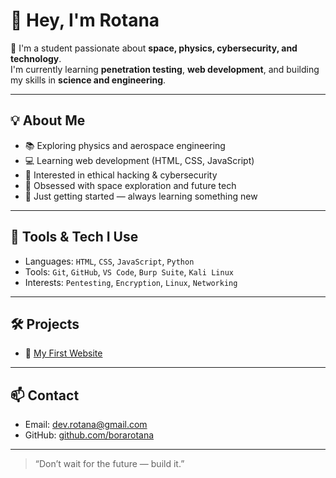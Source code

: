 # 👋 Hey, I'm Rotana

🚀 I'm a student passionate about **space, physics, cybersecurity, and technology**.  
I'm currently learning **penetration testing**, **web development**, and building my skills in **science and engineering**.

---

## 💡 About Me

- 📚 Exploring physics and aerospace engineering  
- 💻 Learning web development (HTML, CSS, JavaScript)  
- 🔐 Interested in ethical hacking & cybersecurity  
- 🌌 Obsessed with space exploration and future tech  
- 🎒 Just getting started — always learning something new  

---

## 🧰 Tools & Tech I Use

- Languages: `HTML`, `CSS`, `JavaScript`, `Python`
- Tools: `Git`, `GitHub`, `VS Code`, `Burp Suite`, `Kali Linux`
- Interests: `Pentesting`, `Encryption`, `Linux`, `Networking`

---

## 🛠️ Projects

- 🔗 [My First Website]([https://github.com/borarotana/roadmap-for-learnweb/learnweb](https://github.com/borarotana/roadmap-for-learnweb/tree/Learn-Web-Front-End-My_Project/LearnWeb))  

---

## 📫 Contact

- Email: [dev.rotana@gmail.com](mailto:dev.rotana@gmail.com)
- GitHub: [github.com/borarotana](https://github.com/borarotana)

---

> “Don’t wait for the future — build it.”

